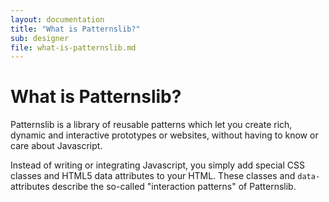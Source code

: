 ```yaml
---
layout: documentation
title: "What is Patternslib?"
sub: designer
file: what-is-patternslib.md
---
```


# What is Patternslib?

Patternslib is a library of reusable patterns which let you create rich,
dynamic and interactive prototypes or websites, without having to know or care about Javascript.

Instead of writing or integrating Javascript, you simply add special CSS classes and HTML5 data attributes to your HTML.
These classes and `data-` attributes describe the so-called "interaction patterns" of Patternslib.
